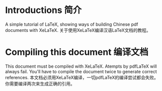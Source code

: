 # Introductions 简介
A simple tutorial of LaTeX, showing ways of building Chinese pdf documents with XeLaTeX.
关于使用XeLaTeX编译汉语LaTeX文档的教程。

# Compiling this document 编译文档
This document must be compiled with XeLaTeX. Atempts by pdfLaTeX will always fail.
You'll have to compile the document twice to generate correct references.
本文档必须用XeLaTeX编译，一切pdfLaTeX的编译尝试都会失败。
你需要编译两次来生成正确的引用。
